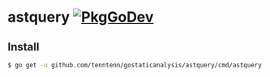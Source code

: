 # astquery [![PkgGoDev](https://pkg.go.dev/badge/github.com/gostaticanalysis/astquery)](https://pkg.go.dev/github.com/gostaticanalysis/astquery)

## Install

```sh
$ go get -u github.com/tenntenn/gostaticanalysis/astquery/cmd/astquery
```
